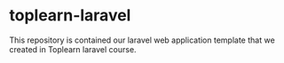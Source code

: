 # toplearn-laravel
This repository is contained our laravel web application template that we created in Toplearn laravel course.
